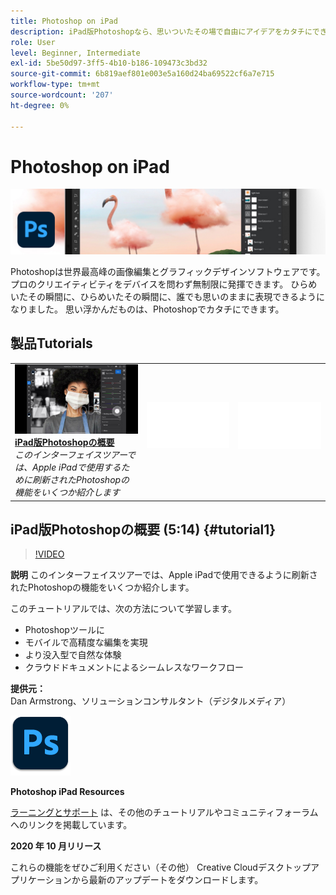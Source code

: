 ```yaml
---
title: Photoshop on iPad
description: iPad版Photoshopなら、思いついたその場で自由にアイデアをカタチにできます
role: User
level: Beginner, Intermediate
exl-id: 5be50d97-3ff5-4b10-b186-109473c3bd32
source-git-commit: 6b819aef801e003e5a160d24ba69522cf6a7e715
workflow-type: tm+mt
source-wordcount: '207'
ht-degree: 0%

---
```


# Photoshop on iPad

![チュートリアルヒーロー画像](../assets/PSoniPad.jpg)

Photoshopは世界最高峰の画像編集とグラフィックデザインソフトウェアです。プロのクリエイティビティをデバイスを問わず無制限に発揮できます。 ひらめいたその瞬間に、ひらめいたその瞬間に、誰でも思いのままに表現できるようになりました。 思い浮かんだものは、Photoshopでカタチにできます。

## 製品Tutorials

<table style="table-layout:fixed">
<tr>
 <td>
   <a href="photoshopipad.md#tutorial1">
      <img alt="iPad版Photoshopの概要" src="../assets/PSiPad_thumbnail.jpg" />
   </a>
    <div>
   <a href="photoshopipad.md#tutorial1"><strong>iPad版Photoshopの概要</strong></a>
    </div>
    <em>このインターフェイスツアーでは、Apple iPadで使用するために刷新されたPhotoshopの機能をいくつか紹介します</em>
    <br>
  </td>
  <td>
    <img alt="スペーサー" src="../assets/Whitespacer.png" />
    <div>
    <br>
  </td>
  <td>
    <img alt="スペーサー" src="../assets/Whitespacer.png" />
    <div>
    <br>
  </td>
</tr>
</table>

## iPad版Photoshopの概要 (5:14) {#tutorial1}

>[!VIDEO](https://video.tv.adobe.com/v/326899?hidetitle=true)

**説明**
このインターフェイスツアーでは、Apple iPadで使用できるように刷新されたPhotoshopの機能をいくつか紹介します。

このチュートリアルでは、次の方法について学習します。
* Photoshopツールに
* モバイルで高精度な編集を実現
* より没入型で自然な体験
* クラウドドキュメントによるシームレスなワークフロー

**提供元：**
Dan Armstrong、ソリューションコンサルタント（デジタルメディア）

![PhotoshopiPadロゴ](../assets/ps_appicon_96.png)

**Photoshop iPad Resources**

[ラーニングとサポート](https://helpx.adobe.com/support/photoshop.html) は、その他のチュートリアルやコミュニティフォーラムへのリンクを掲載しています。

**2020 年 10 月リリース**

これらの機能をぜひご利用ください（その他） Creative Cloudデスクトップアプリケーションから最新のアップデートをダウンロードします。
